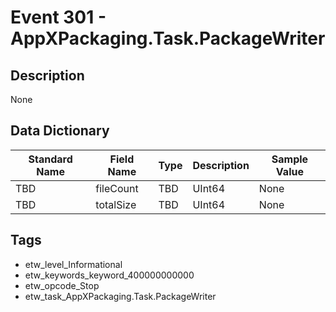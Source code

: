 # Event 301 - AppXPackaging.Task.PackageWriter

## Description
None

## Data Dictionary
|Standard Name|Field Name|Type|Description|Sample Value|
|---|---|---|---|---|
|TBD|fileCount|TBD|UInt64|None|None|
|TBD|totalSize|TBD|UInt64|None|None|

## Tags
* etw_level_Informational
* etw_keywords_keyword_400000000000
* etw_opcode_Stop
* etw_task_AppXPackaging.Task.PackageWriter